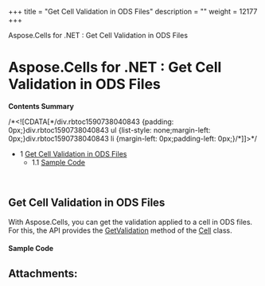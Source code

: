 +++
title = "Get Cell Validation in ODS Files" 
description = "" 
weight = 12177 
+++

Aspose.Cells for .NET : Get Cell Validation in ODS Files  

# Aspose.Cells for .NET : Get Cell Validation in ODS Files


**Contents Summary**

/\*<!\[CDATA\[\*/div.rbtoc1590738040843 {padding: 0px;}div.rbtoc1590738040843 ul {list-style: none;margin-left: 0px;}div.rbtoc1590738040843 li {margin-left: 0px;padding-left: 0px;}/\*\]\]>\*/

*   1 [Get Cell Validation in ODS Files](#GetCellValidationinODSFiles-GetCellValidationinODSFiles)
    *   1.1 [Sample Code](#GetCellValidationinODSFiles-SampleCode)

 

## Get Cell Validation in ODS Files

With Aspose.Cells, you can get the validation applied to a cell in ODS files. For this, the API provides the [GetValidation](https://apireference.aspose.com/net/cells/aspose.cells/cell/methods/getvalidation) method of the [Cell](https://apireference.aspose.com/net/cells/aspose.cells/cell) class.


#### Sample Code

## Attachments:


